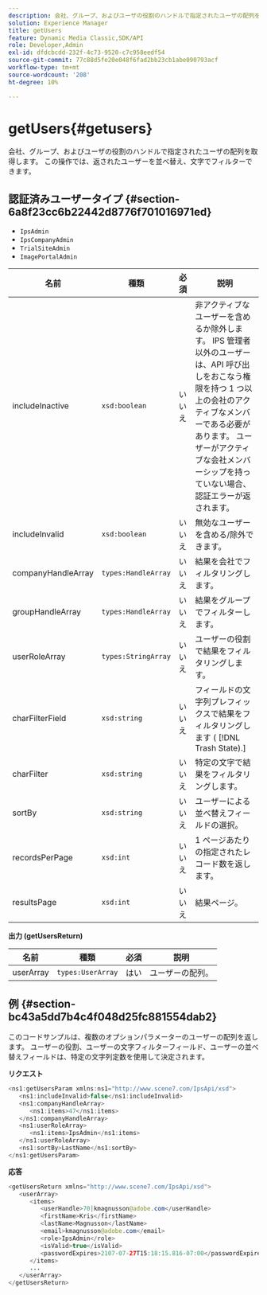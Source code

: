 ```yaml
---
description: 会社、グループ、およびユーザの役割のハンドルで指定されたユーザの配列を取得します。 この操作では、返されたユーザーを並べ替え、文字でフィルターできます。
solution: Experience Manager
title: getUsers
feature: Dynamic Media Classic,SDK/API
role: Developer,Admin
exl-id: dfdcbcdd-232f-4c73-9520-c7c958eedf54
source-git-commit: 77c88d5fe20e048f6fad2bb23cb1abe090793acf
workflow-type: tm+mt
source-wordcount: '208'
ht-degree: 10%

---
```


# getUsers{#getusers}

会社、グループ、およびユーザの役割のハンドルで指定されたユーザの配列を取得します。 この操作では、返されたユーザーを並べ替え、文字でフィルターできます。

## 認証済みユーザータイプ {#section-6a8f23cc6b22442d8776f701016971ed}

* `IpsAdmin`
* `IpsCompanyAdmin`
* `TrialSiteAdmin`
* `ImagePortalAdmin`


| 名前 | 種類 | 必須 | 説明 |
|---|---|---|---|
| includeInactive | `xsd:boolean` | いいえ | 非アクティブなユーザーを含めるか除外します。 IPS 管理者以外のユーザーは、API 呼び出しをおこなう権限を持つ 1 つ以上の会社のアクティブなメンバーである必要があります。 ユーザーがアクティブな会社メンバーシップを持っていない場合、認証エラーが返されます。 |
| includeInvalid | `xsd:boolean` | いいえ | 無効なユーザーを含める/除外できます。 |
| companyHandleArray | `types:HandleArray` | いいえ | 結果を会社でフィルタリングします。 |
| groupHandleArray | `types:HandleArray` | いいえ | 結果をグループでフィルターします。 |
| userRoleArray | `types:StringArray` | いいえ | ユーザーの役割で結果をフィルタリングします。 |
| charFilterField | `xsd:string` | いいえ | フィールドの文字列プレフィックスで結果をフィルタリングします ( [!DNL Trash State).] |
| charFilter | `xsd:string` | いいえ | 特定の文字で結果をフィルタリングします。 |
| sortBy | `xsd:string` | いいえ | ユーザーによる並べ替えフィールドの選択。 |
| recordsPerPage | `xsd:int` | いいえ | 1 ページあたりの指定されたレコード数を返します。 |
| resultsPage | `xsd:int` | いいえ | 結果ページ。 |

**出力 (getUsersReturn)**

| 名前 | 種類 | 必須 | 説明 |
|---|---|---|---|
| userArray | `types:UserArray` | はい | ユーザーの配列。 |

## 例 {#section-bc43a5dd7b4c4f048d25fc881554dab2}

このコードサンプルは、複数のオプションパラメーターのユーザーの配列を返します。 ユーザーの役割、ユーザーの文字フィルターフィールド、ユーザーの並べ替えフィールドは、特定の文字列定数を使用して決定されます。

**リクエスト**

```java
<ns1:getUsersParam xmlns:ns1="http://www.scene7.com/IpsApi/xsd">
   <ns1:includeInvalid>false</ns1:includeInvalid>
   <ns1:companyHandleArray>
      <ns1:items>47</ns1:items>
   </ns1:companyHandleArray>
   <ns1:userRoleArray>
      <ns1:items>IpsAdmin</ns1:items>
   </ns1:userRoleArray>
   <ns1:sortBy>LastName</ns1:sortBy>
</ns1:getUsersParam>
```

**応答**

```java
<getUsersReturn xmlns="http://www.scene7.com/IpsApi/xsd">
   <userArray>
      <items>
         <userHandle>70|kmagnusson@adobe.com</userHandle>
         <firstName>Kris</firstName>
         <lastName>Magnusson</lastName>
         <email>kmagnusson@adobe.com</email>
         <role>IpsAdmin</role>
         <isValid>true</isValid>
         <passwordExpires>2107-07-27T15:18:15.816-07:00</passwordExpires>
      </items>
      ...
   </userArray>
</getUsersReturn>
```
